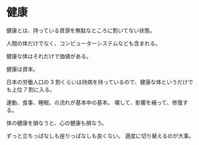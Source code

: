 # 健康

健康とは、持っている資源を無駄なところに割いてない状態。

人間の体だけでなく、コンピューターシステムなども含まれる。

健康な体はそれだけで価値がある。

健康は資本。

日本の労働人口の 3 割くらいは持病を持っているので、健康な体というだけでも上位 7 割に入る。

運動、食事、睡眠、の流れが基本中の基本。
壊して、影響を補って、修復する。

体の健康を損なうと、心の健康も損なう。

ずっと立ちっぱなしも座りっぱなしも良くない。
適度に切り替えるのが大事。
